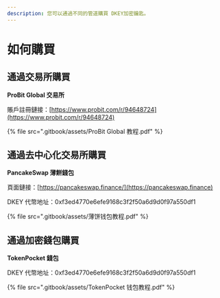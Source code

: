 ```yaml
---
description: 您可以通過不同的管道購買 DKEY加密鑰匙。
---
```


# 如何購買

## 通過交易所購買

**ProBit Global 交易所**&#x20;

賬戶註冊鏈接：[https://www.probit.com/r/94648724](https://www.probit.com/r/94648724)

{% file src=".gitbook/assets/ProBit Global 教程.pdf" %}



## 通過去中心化交易所購買

**PancakeSwap 薄餅錢包**

頁面鏈接：[https://pancakeswap.finance/](https://pancakeswap.finance)

DKEY 代幣地址：0xf3ed4770e6efe9168c3f2f50a6d9d0f97a550df1

{% file src=".gitbook/assets/薄饼钱包教程.pdf" %}



## 通過加密錢包購買

**TokenPocket 錢包**

DKEY 代幣地址：0xf3ed4770e6efe9168c3f2f50a6d9d0f97a550df1

{% file src=".gitbook/assets/TokenPocket 钱包教程.pdf" %}


